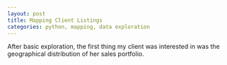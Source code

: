 ```yaml
---
layout: post
title: Mapping Client Listings
categories: python, mapping, data exploration
---
```



After basic exploration, the first thing my client was interested in was the geographical distribution of her sales portfolio. 
